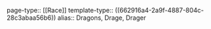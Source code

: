page-type:: [[Race]]
template-type:: ((662916a4-2a9f-4887-804c-28c3abaa56b6))
alias:: Dragons, Drage, Drager
